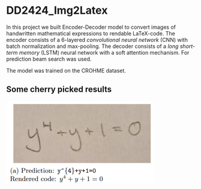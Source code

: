 # DD2424_Img2Latex

In this project we built Encoder-Decoder model to convert images of handwritten mathematical expressions to rendable LaTeX-code. The encoder consists of a 6-layered _convolutional neural network_ (CNN) with batch normalization and max-pooling. The decoder consists of a _long short-term memory_ (LSTM) neural network with a soft attention mechanism. For prediction beam search was used.

The model was trained on the CROHME dataset.

## Some cherry picked results
![Result A](/images/result_a.png)
